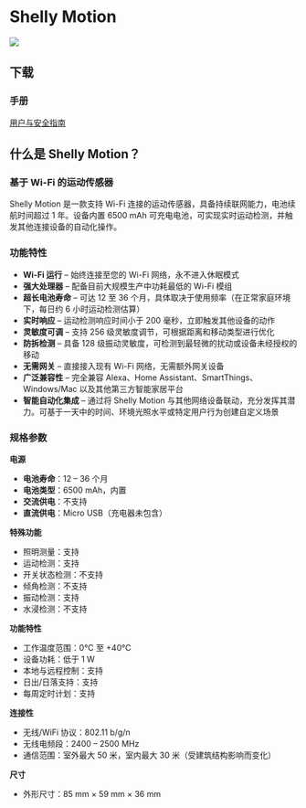 # Shelly Motion

![](https://kb.shelly.cloud/__attachments/229146742/image-20220913-072649.png?inst-v=06e25fb6-1df6-4585-801d-931808676f21)

## 下载

### 手册

[用户与安全指南](https://kb.shelly.cloud/__attachments/64028998/User%20and%20Safety%20Guide?inst-v=06e25fb6-1df6-4585-801d-931808676f21)

## 什么是 Shelly Motion？

### 基于 Wi-Fi 的运动传感器

Shelly Motion 是一款支持 Wi-Fi 连接的运动传感器，具备持续联网能力，电池续航时间超过 1 年。设备内置 6500 mAh 可充电电池，可实现实时运动检测，并触发其他连接设备的自动化操作。

### 功能特性

- **Wi-Fi 运行** – 始终连接至您的 Wi-Fi 网络，永不进入休眠模式  
- **强大处理器** – 配备目前大规模生产中功耗最低的 Wi-Fi 模组  
- **超长电池寿命** – 可达 12 至 36 个月，具体取决于使用频率（在正常家庭环境下，每日约 6 小时运动检测估算）  
- **实时响应** – 运动检测响应时间小于 200 毫秒，立即触发其他设备的动作  
- **灵敏度可调** – 支持 256 级灵敏度调节，可根据距离和移动类型进行优化  
- **防拆检测** – 具备 128 级振动灵敏度，可检测到最轻微的扰动或设备未经授权的移动  
- **无需网关** – 直接接入现有 Wi-Fi 网络，无需额外网关设备  
- **广泛兼容性** – 完全兼容 Alexa、Home Assistant、SmartThings、Windows/Mac 以及其他第三方智能家居平台  
- **智能自动化集成** – 通过将 Shelly Motion 与其他网络设备联动，充分发挥其潜力。可基于一天中的时间、环境光照水平或特定用户行为创建自定义场景  

### 规格参数

**电源**

- **电池寿命**：12 – 36 个月  
- **电池类型**：6500 mAh，内置  
- **交流供电**：不支持  
- **直流供电**：Micro USB（充电器未包含）

**特殊功能**

- 照明测量：支持  
- 运动检测：支持  
- 开关状态检测：不支持  
- 倾角检测：不支持  
- 振动检测：支持  
- 水浸检测：不支持

**功能特性**

- 工作温度范围：0°C 至 +40°C  
- 设备功耗：低于 1 W  
- 本地与远程控制：支持  
- 日出/日落支持：支持  
- 每周定时计划：支持

**连接性**

- 无线/WiFi 协议：802.11 b/g/n  
- 无线电频段：2400 – 2500 MHz  
- 通信范围：室外最大 50 米，室内最大 30 米（受建筑结构影响而变化）

**尺寸**

- 外形尺寸：85 mm × 59 mm × 36 mm